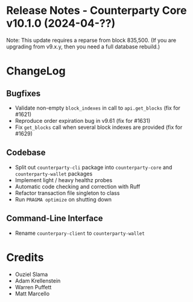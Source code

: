# Release Notes - Counterparty Core v10.1.0 (2024-04-??)

Note: This update requires a reparse from block 835,500. (If you are upgrading from v9.x.y, then you need a full database rebuild.)

# ChangeLog

## Bugfixes
* Validate non-empty `block_indexes` in call to `api.get_blocks` (fix for #1621)
* Reproduce order expiration bug in v9.61 (fix for #1631)
* Fix `get_blocks` call when several block indexes are provided (fix for #1629)

## Codebase
* Split out `counterparty-cli` package into `counterparty-core` and `counterparty-wallet` packages
* Implement light / heavy healthz probes
* Automatic code checking and correction with Ruff
* Refactor transaction file singleton to class
* Run `PRAGMA optimize` on shutting down

## Command-Line Interface
* Rename `counterpary-client` to `counterparty-wallet`

# Credits
* Ouziel Slama
* Adam Krellenstein
* Warren Puffett
* Matt Marcello
